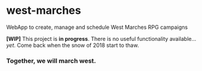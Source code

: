 # west-marches
WebApp to create, manage and schedule West Marches RPG campaigns

**[WIP]** This project is **in progress**. There is no useful functionality available... *yet*. Come back when the snow of 2018 start to thaw. 

### Together, we will march west.
